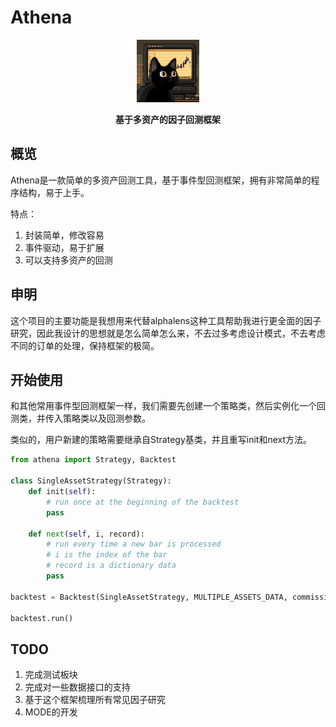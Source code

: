 # Athena
<div style="text-align:center;">
    <img src="pics/logo.png" alt="athena logo" style="width:100px;">
    <p><strong>基于多资产的因子回测框架</strong></p>
</div>

## 概览
Athena是一款简单的多资产回测工具，基于事件型回测框架，拥有非常简单的程序结构，易于上手。

特点：
1. 封装简单，修改容易
2. 事件驱动，易于扩展
3. 可以支持多资产的回测

## 申明
这个项目的主要功能是我想用来代替alphalens这种工具帮助我进行更全面的因子研究，因此我设计的思想就是怎么简单怎么来，不去过多考虑设计模式，不去考虑不同的订单的处理，保持框架的极简。

## 开始使用
和其他常用事件型回测框架一样，我们需要先创建一个策略类，然后实例化一个回测类，并传入策略类以及回测参数。

类似的，用户新建的策略需要继承自Strategy基类，并且重写init和next方法。

```python
from athena import Strategy, Backtest

class SingleAssetStrategy(Strategy):
    def init(self):
        # run once at the beginning of the backtest
        pass

    def next(self, i, record):
        # run every time a new bar is processed
        # i is the index of the bar
        # record is a dictionary data
        pass

backtest = Backtest(SingleAssetStrategy, MULTIPLE_ASSETS_DATA, commission=.001, cash=1000000)

backtest.run()
```

## TODO
1. 完成测试板块
2. 完成对一些数据接口的支持
3. 基于这个框架梳理所有常见因子研究
4. MODE的开发

